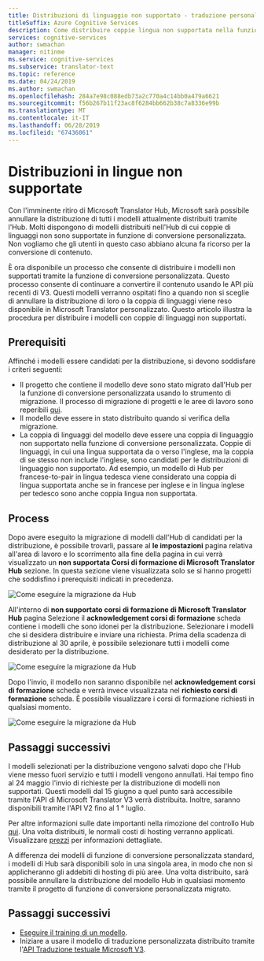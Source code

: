 ```yaml
---
title: Distribuzioni di linguaggio non supportato - traduzione personalizzati
titleSuffix: Azure Cognitive Services
description: Come distribuire coppie lingua non supportata nella funzione di conversione personalizzata.
services: cognitive-services
author: swmachan
manager: nitinme
ms.service: cognitive-services
ms.subservice: translator-text
ms.topic: reference
ms.date: 04/24/2019
ms.author: swmachan
ms.openlocfilehash: 284a7e98c088edb73a2c770a4c14bb0a479a6621
ms.sourcegitcommit: f56b267b11f23ac8f6284bb662b38c7a8336e99b
ms.translationtype: MT
ms.contentlocale: it-IT
ms.lasthandoff: 06/28/2019
ms.locfileid: "67436061"
---
```

# <a name="unsupported-language-deployments"></a>Distribuzioni in lingue non supportate

<!--Custom Translator provides the highest-quality translations possible using the latest techniques in neural machine learning. While Microsoft intends to make neural training available in all languages, there are some limitations that prevent us from being able to offer neural machine translation in all language pairs.-->  

Con l'imminente ritiro di Microsoft Translator Hub, Microsoft sarà possibile annullare la distribuzione di tutti i modelli attualmente distribuiti tramite l'Hub. Molti dispongono di modelli distribuiti nell'Hub di cui coppie di linguaggi non sono supportate in funzione di conversione personalizzata.  Non vogliamo che gli utenti in questo caso abbiano alcuna fa ricorso per la conversione di contenuto.

È ora disponibile un processo che consente di distribuire i modelli non supportati tramite la funzione di conversione personalizzata.  Questo processo consente di continuare a convertire il contenuto usando le API più recenti di V3.  Questi modelli verranno ospitati fino a quando non si sceglie di annullare la distribuzione di loro o la coppia di linguaggi viene reso disponibile in Microsoft Translator personalizzato.  Questo articolo illustra la procedura per distribuire i modelli con coppie di linguaggi non supportati.

## <a name="prerequisites"></a>Prerequisiti

Affinché i modelli essere candidati per la distribuzione, si devono soddisfare i criteri seguenti:
* Il progetto che contiene il modello deve sono stato migrato dall'Hub per la funzione di conversione personalizzata usando lo strumento di migrazione.  Il processo di migrazione di progetti e le aree di lavoro sono reperibili [qui](how-to-migrate.md).
* Il modello deve essere in stato distribuito quando si verifica della migrazione.  
* La coppia di linguaggi del modello deve essere una coppia di linguaggio non supportato nella funzione di conversione personalizzata.  Coppie di linguaggi, in cui una lingua supportata da o verso l'inglese, ma la coppia di se stesso non include l'inglese, sono candidati per le distribuzioni di linguaggio non supportato.  Ad esempio, un modello di Hub per francese-to-pair in lingua tedesca viene considerato una coppia di lingua supportata anche se in francese per inglese e in lingua inglese per tedesco sono anche coppia lingua non supportata.

## <a name="process"></a>Process
Dopo avere eseguito la migrazione di modelli dall'Hub di candidati per la distribuzione, è possibile trovarli, passare al **le impostazioni** pagina relativa all'area di lavoro e lo scorrimento alla fine della pagina in cui verrà visualizzato un **non supportata Corsi di formazione di Microsoft Translator Hub** sezione.  In questa sezione viene visualizzata solo se si hanno progetti che soddisfino i prerequisiti indicati in precedenza.

![Come eseguire la migrazione da Hub](media/unsupported-language-deployments/unsupported-translator-hub-trainings.jpg)

All'interno di **non supportato corsi di formazione di Microsoft Translator Hub** pagina Selezione il **acknowledgement corsi di formazione** scheda contiene i modelli che sono idonei per la distribuzione.  Selezionare i modelli che si desidera distribuire e inviare una richiesta.   Prima della scadenza di distribuzione al 30 aprile, è possibile selezionare tutti i modelli come desiderato per la distribuzione.
 
![Come eseguire la migrazione da Hub](media/unsupported-language-deployments/unsupported-translator-hub-trainings-list.jpg)

Dopo l'invio, il modello non saranno disponibile nel **acknowledgement corsi di formazione** scheda e verrà invece visualizzata nel **richiesto corsi di formazione** scheda.  È possibile visualizzare i corsi di formazione richiesti in qualsiasi momento.

![Come eseguire la migrazione da Hub](media/unsupported-language-deployments/request-unsupported-trainings.jpg) 

## <a name="whats-next"></a>Passaggi successivi

I modelli selezionati per la distribuzione vengono salvati dopo che l'Hub viene messo fuori servizio e tutti i modelli vengono annullati.  Hai tempo fino al 24 maggio l'invio di richieste per la distribuzione di modelli non supportati.  Questi modelli dal 15 giugno a quel punto sarà accessibile tramite l'API di Microsoft Translator V3 verrà distribuita.  Inoltre, saranno disponibili tramite l'API V2 fino al 1 ° luglio.  

Per altre informazioni sulle date importanti nella rimozione del controllo Hub [qui](https://www.microsoft.com/translator/business/hub/).
Una volta distribuiti, le normali costi di hosting verranno applicati.  Visualizzare [prezzi](https://azure.microsoft.com/pricing/details/cognitive-services/translator-text-api/) per informazioni dettagliate.  

A differenza dei modelli di funzione di conversione personalizzata standard, i modelli di Hub sarà disponibili solo in una singola area, in modo che non si applicheranno gli addebiti di hosting di più aree.  Una volta distribuito, sarà possibile annullare la distribuzione del modello Hub in qualsiasi momento tramite il progetto di funzione di conversione personalizzata migrato.

## <a name="next-steps"></a>Passaggi successivi

- [Eseguire il training di un modello](how-to-train-model.md).
- Iniziare a usare il modello di traduzione personalizzata distribuito tramite l'[API Traduzione testuale Microsoft V3](https://docs.microsoft.com/azure/cognitive-services/translator/reference/v3-0-translate?tabs=curl).
